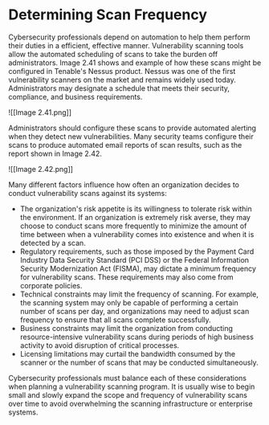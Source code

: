 
# Determining Scan Frequency

Cybersecurity professionals depend on automation to help them perform their duties in a efficient, effective manner. Vulnerability scanning tools allow the automated scheduling of scans to take the burden off administrators. Image 2.41 shows and example of how these scans might be configured in Tenable's Nessus product. Nessus was one of the first vulnerability scanners on the market and remains widely used today. Administrators may designate a schedule that meets their security, compliance, and business requirements.

![[Image 2.41.png]]

Administrators should configure these scans to provide automated alerting when they detect new vulnerabilities. Many security teams configure their scans to produce automated email reports of scan results, such as the report shown in Image 2.42.

![[Image 2.42.png]]

Many different factors influence how often an organization decides to conduct vulnerability scans against its systems:

- The organization's risk appetite is its willingness to tolerate risk within the environment. If an organization is extremely risk averse, they may choose to conduct scans more frequently to minimize the amount of time between when a vulnerability comes into existence and when it is detected by a scan.
- Regulatory requirements, such as those imposed by the Payment Card Industry Data Security Standard (PCI DSS) or the Federal Information Security Modernization Act (FISMA), may dictate a minimum frequency for vulnerability scans. These requirements may also come from corporate policies.
- Technical constraints may limit the frequency of scanning. For example, the scanning system may only be capable of performing a certain number of scans per day, and organizations may need to adjust scan frequency to ensure that all scans complete successfully.
- Business constraints may limit the organization from conducting resource-intensive vulnerability scans during periods of high business activity to avoid disruption of critical processes.
- Licensing limitations may curtail the bandwidth consumed by the scanner or the number of scans that may be conducted simultaneously.

Cybersecurity professionals must balance each of these considerations when planning a vulnerability scanning program. It is usually wise to begin small and slowly expand the scope and frequency of vulnerability scans over time to avoid overwhelming the scanning infrastructure or enterprise systems.

